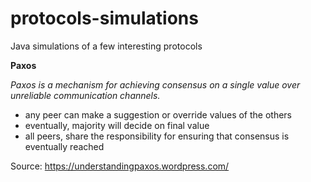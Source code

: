 # protocols-simulations
Java simulations of a few interesting protocols 


**Paxos**

_Paxos is a mechanism for achieving consensus on a single value over unreliable communication channels._

- any peer can make a suggestion or override values of the others
- eventually, majority will decide on final value
- all peers, share the responsibility for ensuring that consensus is eventually reached


Source: https://understandingpaxos.wordpress.com/

